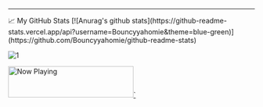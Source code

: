  <hr>
📈 My GitHub Stats
[![Anurag's github stats](https://github-readme-stats.vercel.app/api?username=Bouncyyahomie&theme=blue-green)](https://github.com/Bouncyyahomie/github-readme-stats)

![1](https://github-readme-stats.vercel.app/api/top-langs/?username=Bouncyyahomie&theme=blue-green)

</hr>

<a href="https://now-playing-profile-phi-nine.vercel.app/now-playing?open">
    <img src="https://now-playing-profile-phi-nine.vercel.app/now-playing" width="256" height="64" alt="Now Playing">`
</a>

